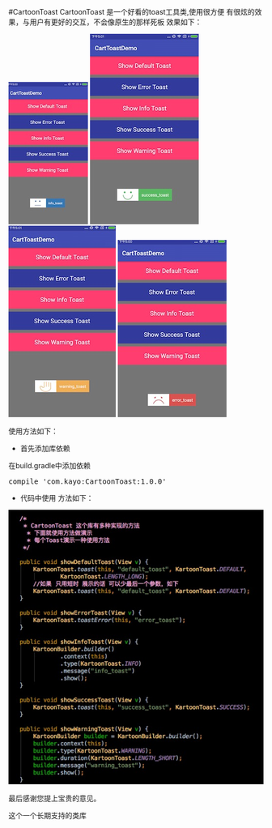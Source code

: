 #CartoonToast
CartoonToast 是一个好看的toast工具类,使用很方便
有很炫的效果，与用户有更好的交互，不会像原生的那样死板
效果如下：

![](https://github.com/kayoSun/CartToastDemo/blob/master/pics/info.png)
![](https://github.com/kayoSun/CartToastDemo/blob/master/pics/success.png)
![](https://github.com/kayoSun/CartToastDemo/blob/master/pics/warning.png)
![](https://github.com/kayoSun/CartToastDemo/blob/master/pics/error.png)

使用方法如下：

* 首先添加库依赖

在build.gradle中添加依赖
<pre>compile 'com.kayo:CartoonToast:1.0.0'</pre>

* 代码中使用 方法如下：

![](https://github.com/kayoSun/CartToastDemo/blob/master/pics/pic1.png)

最后感谢您提上宝贵的意见。

这个一个长期支持的类库

